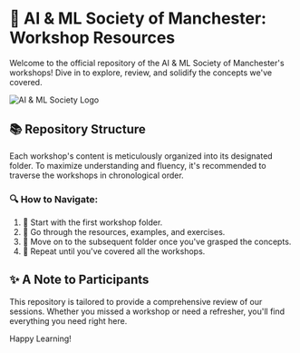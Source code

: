 # 🤖 AI & ML Society of Manchester: Workshop Resources

Welcome to the official repository of the AI & ML Society of Manchester's workshops! Dive in to explore, review, and solidify the concepts we've covered.

![AI & ML Society Logo]([[https://www.facebook.com/photo/?fbid=552602293578657&set=a.552602266911993](https://scontent-cdg4-2.xx.fbcdn.net/v/t39.30808-6/326333136_576631750635237_2072601500025666971_n.jpg?_nc_cat=103&ccb=1-7&_nc_sid=5f2048&_nc_ohc=AbnpRDwmHroAX8SiFv9&_nc_ht=scontent-cdg4-2.xx&oh=00_AfBA5F4__H55bPd-jvS-z52A4G_DTVqzRG3sdIsm__yycw&oe=652E86BB)])

## 📚 Repository Structure

Each workshop's content is meticulously organized into its designated folder. To maximize understanding and fluency, it's recommended to traverse the workshops in chronological order.

### 🔍 How to Navigate:

1. 📁 Start with the first workshop folder.
2. 📖 Go through the resources, examples, and exercises.
3. 🔀 Move on to the subsequent folder once you've grasped the concepts.
4. 🔄 Repeat until you've covered all the workshops.

## ✨ A Note to Participants

This repository is tailored to provide a comprehensive review of our sessions. Whether you missed a workshop or need a refresher, you'll find everything you need right here.

Happy Learning!
